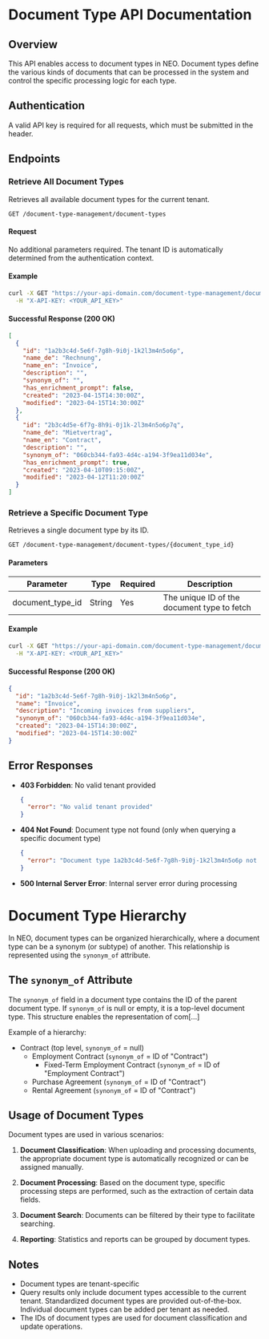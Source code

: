# Document Type API Documentation

## Overview

This API enables access to document types in NEO. Document types define the various kinds of documents that can be processed in the system and control the specific processing logic for each type.

## Authentication

A valid API key is required for all requests, which must be submitted in the header.

## Endpoints

### Retrieve All Document Types

Retrieves all available document types for the current tenant.

```
GET /document-type-management/document-types
```

#### Request

No additional parameters required. The tenant ID is automatically determined from the authentication context.

#### Example

```bash
curl -X GET "https://your-api-domain.com/document-type-management/document-types" \
  -H "X-API-KEY: <YOUR_API_KEY>"
```

#### Successful Response (200 OK)

```json
[
  {
    "id": "1a2b3c4d-5e6f-7g8h-9i0j-1k2l3m4n5o6p",
    "name_de": "Rechnung",
    "name_en": "Invoice",
    "description": "",
    "synonym_of": "",
    "has_enrichment_prompt": false,
    "created": "2023-04-15T14:30:00Z",
    "modified": "2023-04-15T14:30:00Z"
  },
  {
    "id": "2b3c4d5e-6f7g-8h9i-0j1k-2l3m4n5o6p7q",
    "name_de": "Mietvertrag",
    "name_en": "Contract",
    "description": "",
    "synonym_of": "060cb344-fa93-4d4c-a194-3f9ea11d034e",
    "has_enrichment_prompt": true,
    "created": "2023-04-10T09:15:00Z",
    "modified": "2023-04-12T11:20:00Z"
  }
]
```

### Retrieve a Specific Document Type

Retrieves a single document type by its ID.

```
GET /document-type-management/document-types/{document_type_id}
```

#### Parameters

| Parameter         | Type   | Required | Description                                  |
|-------------------|--------|----------|----------------------------------------------|
| document_type_id  | String | Yes      | The unique ID of the document type to fetch  |

#### Example

```bash
curl -X GET "https://your-api-domain.com/document-type-management/document-types/1a2b3c4d-5e6f-7g8h-9i0j-1k2l3m4n5o6p" \
  -H "X-API-KEY: <YOUR_API_KEY>"
```

#### Successful Response (200 OK)

```json
{
  "id": "1a2b3c4d-5e6f-7g8h-9i0j-1k2l3m4n5o6p",
  "name": "Invoice",
  "description": "Incoming invoices from suppliers",
  "synonym_of": "060cb344-fa93-4d4c-a194-3f9ea11d034e",
  "created": "2023-04-15T14:30:00Z",
  "modified": "2023-04-15T14:30:00Z"
}
```

## Error Responses

- **403 Forbidden**: No valid tenant provided
  ```json
  {
    "error": "No valid tenant provided"
  }
  ```

- **404 Not Found**: Document type not found (only when querying a specific document type)
  ```json
  {
    "error": "Document type 1a2b3c4d-5e6f-7g8h-9i0j-1k2l3m4n5o6p not found"
  }
  ```

- **500 Internal Server Error**: Internal server error during processing

# Document Type Hierarchy

In NEO, document types can be organized hierarchically, where a document type can be a synonym (or subtype) of another. This relationship is represented using the `synonym_of` attribute.

## The `synonym_of` Attribute

The `synonym_of` field in a document type contains the ID of the parent document type. If `synonym_of` is null or empty, it is a top-level document type. This structure enables the representation of com[...]

Example of a hierarchy:
- Contract (top level, `synonym_of` = null)
  - Employment Contract (`synonym_of` = ID of "Contract")
    - Fixed-Term Employment Contract (`synonym_of` = ID of "Employment Contract")
  - Purchase Agreement (`synonym_of` = ID of "Contract")
  - Rental Agreement (`synonym_of` = ID of "Contract")

## Usage of Document Types

Document types are used in various scenarios:

1. **Document Classification**: When uploading and processing documents, the appropriate document type is automatically recognized or can be assigned manually.

2. **Document Processing**: Based on the document type, specific processing steps are performed, such as the extraction of certain data fields.

3. **Document Search**: Documents can be filtered by their type to facilitate searching.

4. **Reporting**: Statistics and reports can be grouped by document types.

## Notes

- Document types are tenant-specific
- Query results only include document types accessible to the current tenant. Standardized document types are provided out-of-the-box. Individual document types can be added per tenant as needed.
- The IDs of document types are used for document classification and update operations.
